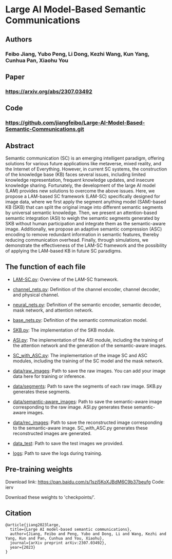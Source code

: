 # Large AI Model-Based Semantic Communications
## Authors
### Feibo Jiang, Yubo Peng, Li Dong, Kezhi Wang, Kun Yang, Cunhua Pan, Xiaohu You
## Paper
### https://arxiv.org/abs/2307.03492
## Code
### https://github.com/jiangfeibo/Large-AI-Model-Based-Semantic-Communications.git
## Abstract
Semantic communication (SC) is an emerging intelligent paradigm, offering solutions for various future applications like metaverse, mixed reality, and the Internet of Everything. However, in current SC systems, the construction of the knowledge base (KB) faces several issues, including limited knowledge representation, frequent knowledge updates, and insecure knowledge sharing. Fortunately, the development of the large AI model (LAM) provides new solutions to overcome the above issues. Here, we propose a LAM-based SC framework (LAM-SC) specifically designed for image data, where we first apply the segment anything model (SAM)-based KB (SKB) that can split the original image into different semantic segments by universal semantic knowledge. Then, we present an attention-based semantic integration (ASI) to weigh the semantic segments generated by SKB without human participation and integrate them as the semantic-aware image. Additionally, we propose an adaptive semantic compression (ASC) encoding to remove redundant information in semantic features, thereby reducing communication overhead. Finally, through simulations, we demonstrate the effectiveness of the LAM-SC framework and the possibility of applying the LAM-based KB in future SC paradigms.

## The function of each file
- [LAM-SC.py](LAM-SC.py): Overview of the LAM-SC framework.

- [channel_nets.py](channel_nets.py): Definition of the channel encoder, channel decoder, and physical channel.

- [neural_nets.py](neural_nets.py): Definition of the semantic encoder, semantic decoder, mask network, and attention network. 

- [base_nets.py](base_nets.py): Definition of the semantic communication model.

- [SKB.py](SKB.py): The implementation of the SKB module.

- [ASI.py](ASI.py): The implementation of the ASI module, including the training of the attention network and the generation of the semantic-aware images.

- [SC_with_ASC.py](SC_with_ASC.py): The implementation of the image SC and ASC modules, including the training of the SC model and the mask network.

- [data/raw_images](data/raw_images): Path to save the raw images. You can add your image data here for training or inference.

- [data/segments](data/segments): Path to save the segments of each raw image. SKB.py generates these segments.

- [data/semantic-aware_images](data/semantic-aware_images): Path to save the semantic-aware image corresponding to the raw image. ASI.py generates these semantic-aware images.

- [data/rec_images](data/rec_images): Path to save the reconstructed image corresponding to the semantic-aware image. SC_with_ASC.py generates these reconstructed images are generated.

- [data_test](data_test): Path to save the test images we provided.

- [logs](logs): Path to save the logs during training.

## Pre-training weights
Download link: https://pan.baidu.com/s/1szj5KoXJBdM6C9b37beufg
Code: ierv

Download these weights to 'checkpoints/'.
## Citation   
```
@article{jiang2023large,
  title={Large AI model-based semantic communications},
  author={Jiang, Feibo and Peng, Yubo and Dong, Li and Wang, Kezhi and Yang, Kun and Pan, Cunhua and You, Xiaohu},
  journal={arXiv preprint arXiv:2307.03492},
  year={2023}
}
```

